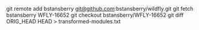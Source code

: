 git remote add bstansberry git@github.com:bstansberry/wildfly.git
git fetch bstansberry WFLY-16652
git checkout bstansberry/WFLY-16652
git diff ORIG_HEAD HEAD > transformed-modules.txt
